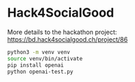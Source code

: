 # Hack4SocialGood

More details to the hackathon project: https://bd.hack4socialgood.ch/project/86



```bash
python3 -m venv venv
source venv/bin/activate
pip install openai
python openai-test.py
```
